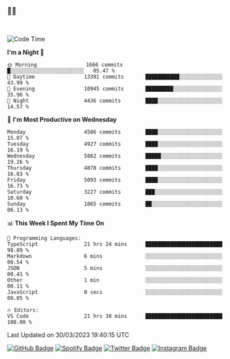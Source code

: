 ### 🤙🍺

<!-- <a href="https://github-readme-stats.vercel.app/api?username=hzak2xx&count_private=true&show_icons=true&theme=dracula">
  <img align="center" src="https://github-readme-stats.vercel.app/api?username=hzak2xx&count_private=true&show_icons=true&theme=dracula" />
</a>
</br> -->
</br>

<!--START_SECTION:waka-->
![Code Time](http://img.shields.io/badge/Code%20Time-2%2C283%20hrs%2025%20mins-blue)

**I'm a Night 🦉** 

```text
🌞 Morning                1666 commits        █░░░░░░░░░░░░░░░░░░░░░░░░   05.47 % 
🌆 Daytime                13391 commits       ███████████░░░░░░░░░░░░░░   43.99 % 
🌃 Evening                10945 commits       █████████░░░░░░░░░░░░░░░░   35.96 % 
🌙 Night                  4436 commits        ████░░░░░░░░░░░░░░░░░░░░░   14.57 % 
```
📅 **I'm Most Productive on Wednesday** 

```text
Monday                   4586 commits        ████░░░░░░░░░░░░░░░░░░░░░   15.07 % 
Tuesday                  4927 commits        ████░░░░░░░░░░░░░░░░░░░░░   16.19 % 
Wednesday                5862 commits        █████░░░░░░░░░░░░░░░░░░░░   19.26 % 
Thursday                 4878 commits        ████░░░░░░░░░░░░░░░░░░░░░   16.03 % 
Friday                   5093 commits        ████░░░░░░░░░░░░░░░░░░░░░   16.73 % 
Saturday                 3227 commits        ███░░░░░░░░░░░░░░░░░░░░░░   10.60 % 
Sunday                   1865 commits        ██░░░░░░░░░░░░░░░░░░░░░░░   06.13 % 
```


📊 **This Week I Spent My Time On** 

```text
💬 Programming Languages: 
TypeScript               21 hrs 24 mins      █████████████████████████   98.89 % 
Markdown                 6 mins              ░░░░░░░░░░░░░░░░░░░░░░░░░   00.54 % 
JSON                     5 mins              ░░░░░░░░░░░░░░░░░░░░░░░░░   00.41 % 
Other                    1 min               ░░░░░░░░░░░░░░░░░░░░░░░░░   00.11 % 
JavaScript               0 secs              ░░░░░░░░░░░░░░░░░░░░░░░░░   00.05 % 

🔥 Editors: 
VS Code                  21 hrs 38 mins      █████████████████████████   100.00 % 
```


 Last Updated on 30/03/2023 19:40:15 UTC
<!--END_SECTION:waka-->

[![GitHub Badge](https://img.shields.io/badge/GitHub-100000?style=for-the-badge&logo=github&logoColor=white)](https://github.com/hzak2xx)
[![Spotify Badge](https://img.shields.io/badge/Spotify-1ED760?&style=for-the-badge&logo=spotify&logoColor=white)](https://open.spotify.com/user/uf90s6sbbh75a1mt44clkhkvf)
[![Twitter Badge](https://img.shields.io/badge/Twitter-1DA1F2?style=for-the-badge&logo=twitter&logoColor=white)](https://twitter.com/hzak2xx)
[![Instagram Badge](https://img.shields.io/badge/Instagram-E4405F?style=for-the-badge&logo=instagram&logoColor=white)](https://www.instagram.com/hzak2xx/)
